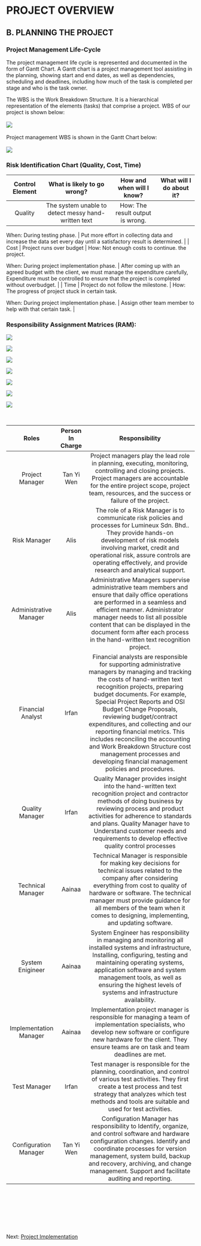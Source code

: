 # PROJECT OVERVIEW
## B. PLANNING THE PROJECT
### Project Management Life-Cycle
The project management life cycle is represented and documented in the form of Gantt Chart. A Gantt chart is a project management tool assisting in the planning, showing start and end dates, as well as dependencies, scheduling and deadlines, including how much of the task is completed per stage and who is the task owner.

The WBS is the Work Breakdown Structure. It is a hierarchical representation of the elements (tasks) that comprise a project. WBS of our project is shown below:
<br><br>
![](assets/WBS.png)
<br><br>
Project management WBS is shown in the Gantt Chart below:
<br><br>
![](assets/WBS_GC_new.PNG)

### Risk Identification Chart (Quality, Cost, Time)
| Control Element | What is likely to go wrong? | How and when will I know? | What will I do about it? |
|     :---:       |           :---:             |           :---:           |           :---:          |
| Quality         | The system unable to detect messy hand-written text     | How: The result output is wrong.

When: During testing phase. | Put more effort in collecting data and increase the data set every day until a satisfactory result is determined.   |
| Cost            | Project runs over budget                    | How: Not enough costs to continue. the project.

When: During project implementation phase. | After coming up with an agreed budget with the client, we must manage the expenditure carefully, Expenditure must be controlled to ensure that the project is completed without overbudget.                 |
| Time            |    Project do not follow the milestone.  | How: The progress of project stuck in certain task. 

When: During project implementation phase. |  Assign other team member to help with that certain task.      |

### Responsibility Assignment Matrices (RAM):
![](assets/RAM.PNG)

![](assets/RAM1.PNG)

![](assets/RAM2.PNG)

![](assets/RAM3.PNG)

![](assets/RAM4.PNG)

![](assets/RAM5.PNG)

![](assets/RAM6.PNG)

<br>

|     Roles              |        Person In Charge     |      Responsibility       |
|     :---:              |           :---:             |           :---:           |
| Project Manager        | Tan Yi Wen                  | Project managers play the lead role in planning, executing, monitoring, controlling and closing projects. Project managers are accountable for the entire project scope, project team, resources, and the success or failure of the project.                | 
| Risk Manager           | Alis                    | The role of a Risk Manager is to communicate risk policies and processes for Lumineux Sdn. Bhd.. They provide hands-on development of risk models involving market, credit and operational risk, assure controls are operating effectively, and provide research and analytical support.                  |
| Administrative Manager | Alis                    | Administrative Managers supervise administrative team members and ensure that daily office operations are performed in a seamless and efficient manner. Administrator manager needs to list all possible content that can be displayed in the document form  after each process in the hand-written text recognition project.         |
| Financial Analyst        | Irfan              | Financial analysts are responsible for supporting administrative managers by managing and tracking the costs of hand-written text recognition projects, preparing budget documents. For example, Special Project Reports and OSI Budget Change Proposals, reviewing budget/contract expenditures, and collecting and our reporting financial metrics. This includes reconciling the accounting and Work Breakdown Structure cost management processes and developing financial management policies and procedures.              | 
| Quality Manager           | Irfan             | Quality Manager provides insight into the hand-written text recognition project and contractor methods of doing business by reviewing process and product activities for adherence to standards and plans. Quality Manager have to Understand customer needs and requirements to develop effective quality control processes
| Technical Manager | Aainaa              | Technical Manager is responsible for making key decisions for technical issues related to the company after considering everything from cost to quality of hardware or software. The technical manager must provide guidance for all members of the team when it comes to designing, implementing, and updating software.                  |
| System Enigineer | Aainaa| System Engineer has responsibility in managing and monitoring all installed systems and infrastructure, Installing, configuring, testing and maintaining operating systems, application software and system management tools, as well as ensuring the highest levels of systems and infrastructure availability.                 |
| Implementation Manager        | Aainaa             | Implementation project manager is responsible for managing a team of implementation specialists, who develop new software or configure new hardware for the client. They ensure teams are on task and team deadlines are met.       | 
| Test Manager           | Irfan             | Test manager is responsible for the planning, coordination, and control of various test activities. They first create a test process and test strategy that analyzes which test methods and tools are suitable and used for test activities.      |
| Configuration Manager | Tan Yi Wen           | Configuration Manager has responsibility to Identify, organize, and control software and hardware configuration changes. Identify and coordinate processes for version management, system build, backup and recovery, archiving, and change management. Support and facilitate auditing and reporting.                 |


<br><br><br><br><br><br>

Next: [Project Implementation](C-Project_Implementation.md)
